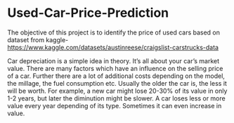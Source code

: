 # Used-Car-Price-Prediction
 The objective of this project is to identify the price of used cars based on 
 dataset from kaggle- https://www.kaggle.com/datasets/austinreese/craigslist-carstrucks-data
 
 
 
 Car depreciation is a simple idea in theory. It’s all about your car’s market value.
 There are many factors which have an influence on the selling price of a car. 
 Further there are a lot of additional costs depending on the model, the millage, the fuel consumption etc. 
 Usually the older the car is, the less it will be worth. 
 For example, a new car might lose 20-30% of its value in only 1-2 years, but later the diminution might be slower. 
 A car loses less or more value every year depending of its type. Sometimes it can even increase in value.
